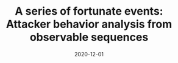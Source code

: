 ---
layout: post
title: A series of fortunate events&colon; Attacker behavior analysis from observable sequences
venue: Oracle
date: 2020-12-01
slides: Oracle-series-of-fortunate-events.pdf
---